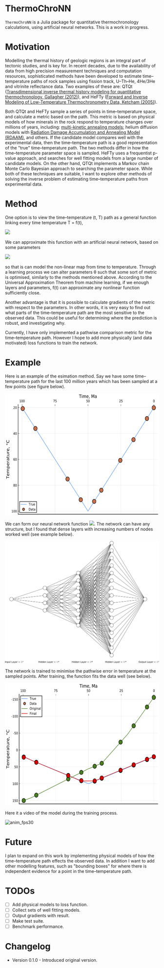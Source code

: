 # ThermoChroNN

`ThermoChroNN` is a Julia package for quantitative thermochronology calculations, using artificial neural networks. This is a work in progress.

# Motivation

Modelling the thermal history of geologic regions is an integral part of tectonic studies, and is key for. In recent decades, due to the availability of data from high precision measurement techniques and computation resources, sophisticated methods have been developed to estimate time–temperature paths of rock samples using fission track, U–Th–He, 4He/3He and vitrinite reflectance data. Two examples of these are: QTQt ([Transdimensional inverse thermal history modeling for quantitative thermochronology, Gallagher (2012)](https://doi.org/10.1029/2011JB008825)), and HeFTy ([Forward and Inverse Modeling of Low-Temperature Thermochronometry Data, Ketcham (2005)](https://doi.org/10.2138/rmg.2005.58.11)). 

Both QTQt and HeFTy sample a series of points in time–temperature space, and calculate a metric based on the path. This metric is based on physical models of how minerals in the rock respond to temperature changes over millions of years, including: [multi-kinetic annealing models](https://doi.org/10.2138/am.2007.2281); helium diffusion models with [Radiation Damage Accumulation and Annealing Model (RDAAM)](https://doi.org/10.1016/j.gca.2009.01.015), and others. If the candidate model compares well with the experimental data, then the time–temperature path is a good representation of the "true" time–temperature path. The two methods differ in how the time–temperature parameter space is sampled. HeFTy uses a frequentist p-value approach, and searches for well fitting models from a large number of candidate models. On the other hand, QTQt implements a Markov chain Monte Carlo Bayesian approach to searching the parameter space. While both of these techniques are suitable, I want to explore other methods of solving the inverse problem of estimating time–temperature paths from experimental data.

# Method

One option is to view the time–temperature (t, T) path as a general function linking every time temperature T = f(t),

<img src="https://render.githubusercontent.com/render/math?math=f:\mathbb{R}\rightarrow\mathbb{R}.">

We can approximate this function with an artificial neural network, based on some parameters

<img src="https://render.githubusercontent.com/render/math?math=T = f_{NN}(t, \theta),">

so that is can model the non-linear map from time to temperature. Through a learning process we can alter parameters θ such that some sort of metric is optimised, similarly to the methods mentioned above. According to the Universal Approximation Theorem from machine learning, if we enough layers and parameters, f(t) can approximate any nonlinear function sufficiently close. 

Another advantage is that it is possible to calculate gradients of the metric with respect to the parameters. In other words, it is very easy to find out what parts of the time–temperature path are the most sensitive to the observed data. This could be useful for determining where the prediction is robust, and investigating why.

Currently, I have only implemented a pathwise comparison metric for the time–temperature path. However I hope to add more physically (and data motivated) loss functions to train the network.

# Example

Here is an example of the esimation method. Say we have some time–temperature path for the last 100 million years which has been sampled at a few points (see figure below).

<img src="/figures/originalData.png" height="400"/>

We can form our neural network function <img src="https://render.githubusercontent.com/render/math?math=T = f_{NN}(t, \theta),">. The network can have any structure, but I found that dense layers with increasing numbers of nodes worked well (see example below).

<img src="/figures/nn(2).png" height="400"/>

The network is trained to minimise the pathwise error in temperature at the sampled points. After training, the function fits the data well (see below).

<img src="/figures/fitData.png" height="400"/>

Here it a video of the model during the training process.

![anim_fps30](https://user-images.githubusercontent.com/38541020/86980829-c2940a80-c139-11ea-90d6-4cd7ff6ba49a.gif)

# Future

I plan to expand on this work by implementing physical models of how the time–temperature path effects the observed data. In addition I want to add other modelling features, such as "bounding boxes" for where there is independent evidence for a point in the time–temperature path.


# TODOs
- [ ] Add physical models to loss function.
- [ ] Collect sets of well fitting models.
- [ ] Output gradients with result.
- [ ] Make test suite.
- [ ] Benchmark performance.

# Changelog
- Version 0.1.0 - Introduced original version.
